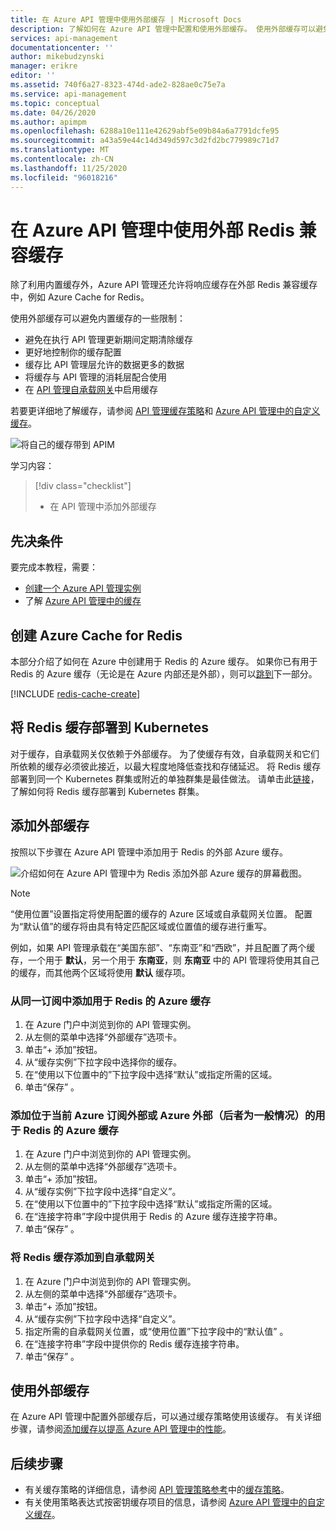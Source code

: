 ```yaml
---
title: 在 Azure API 管理中使用外部缓存 | Microsoft Docs
description: 了解如何在 Azure API 管理中配置和使用外部缓存。 使用外部缓存可以避免内置缓存的一些限制。
services: api-management
documentationcenter: ''
author: mikebudzynski
manager: erikre
editor: ''
ms.assetid: 740f6a27-8323-474d-ade2-828ae0c75e7a
ms.service: api-management
ms.topic: conceptual
ms.date: 04/26/2020
ms.author: apimpm
ms.openlocfilehash: 6288a10e111e42629abf5e09b84a6a7791dcfe95
ms.sourcegitcommit: a43a59e44c14d349d597c3d2fd2bc779989c71d7
ms.translationtype: MT
ms.contentlocale: zh-CN
ms.lasthandoff: 11/25/2020
ms.locfileid: "96018216"
---
```

# <a name="use-an-external-redis-compatible-cache-in-azure-api-management"></a>在 Azure API 管理中使用外部 Redis 兼容缓存

除了利用内置缓存外，Azure API 管理还允许将响应缓存在外部 Redis 兼容缓存中，例如 Azure Cache for Redis。

使用外部缓存可以避免内置缓存的一些限制：

* 避免在执行 API 管理更新期间定期清除缓存
* 更好地控制你的缓存配置
* 缓存比 API 管理层允许的数据更多的数据
* 将缓存与 API 管理的消耗层配合使用
* 在 [API 管理自承载网关](self-hosted-gateway-overview.md)中启用缓存

若要更详细地了解缓存，请参阅 [API 管理缓存策略](api-management-caching-policies.md)和 [Azure API 管理中的自定义缓存](api-management-sample-cache-by-key.md)。

![将自己的缓存带到 APIM](media/api-management-howto-cache-external/overview.png)

学习内容：

> [!div class="checklist"]
> * 在 API 管理中添加外部缓存

## <a name="prerequisites"></a>先决条件

要完成本教程，需要：

+ [创建一个 Azure API 管理实例](get-started-create-service-instance.md)
+ 了解 [Azure API 管理中的缓存](api-management-howto-cache.md)

## <a name="create-azure-cache-for-redis"></a><a name="create-cache"> </a>创建 Azure Cache for Redis

本部分介绍了如何在 Azure 中创建用于 Redis 的 Azure 缓存。 如果你已有用于 Redis 的 Azure 缓存（无论是在 Azure 内部还是外部），则可以<a href="#add-external-cache">跳到</a>下一部分。

[!INCLUDE [redis-cache-create](../../includes/redis-cache-create.md)]

## <a name="deploy-redis-cache-to-kubernetes"></a><a name="create-cache"> </a> 将 Redis 缓存部署到 Kubernetes

对于缓存，自承载网关仅依赖于外部缓存。 为了使缓存有效，自承载网关和它们所依赖的缓存必须彼此接近，以最大程度地降低查找和存储延迟。 将 Redis 缓存部署到同一个 Kubernetes 群集或附近的单独群集是最佳做法。 请单击此[链接](https://github.com/kubernetes/examples/tree/master/guestbook)，了解如何将 Redis 缓存部署到 Kubernetes 群集。

## <a name="add-an-external-cache"></a><a name="add-external-cache"> </a>添加外部缓存

按照以下步骤在 Azure API 管理中添加用于 Redis 的外部 Azure 缓存。

![介绍如何在 Azure API 管理中为 Redis 添加外部 Azure 缓存的屏幕截图。](media/api-management-howto-cache-external/add-external-cache.png)

> [!NOTE]
> “使用位置”设置指定将使用配置的缓存的 Azure 区域或自承载网关位置。 配置为“默认值”的缓存将由具有特定匹配区域或位置值的缓存进行重写。
>
> 例如，如果 API 管理承载在“美国东部”、“东南亚”和“西欧”，并且配置了两个缓存，一个用于 **默认**，另一个用于 **东南亚**，则 **东南亚** 中的 API 管理将使用其自己的缓存，而其他两个区域将使用 **默认** 缓存项。

### <a name="add-an-azure-cache-for-redis-from-the-same-subscription"></a>从同一订阅中添加用于 Redis 的 Azure 缓存

1. 在 Azure 门户中浏览到你的 API 管理实例。
2. 从左侧的菜单中选择“外部缓存”选项卡。
3. 单击“+ 添加”按钮。
4. 从“缓存实例”下拉字段中选择你的缓存。
5. 在“使用以下位置中的”下拉字段中选择“默认”或指定所需的区域。
6. 单击“保存” 。

### <a name="add-an-azure-cache-for-redis-hosted-outside-of-the-current-azure-subscription-or-azure-in-general"></a>添加位于当前 Azure 订阅外部或 Azure 外部（后者为一般情况）的用于 Redis 的 Azure 缓存

1. 在 Azure 门户中浏览到你的 API 管理实例。
2. 从左侧的菜单中选择“外部缓存”选项卡。
3. 单击“+ 添加”按钮。
4. 从“缓存实例”下拉字段中选择“自定义”。 
5. 在“使用以下位置中的”下拉字段中选择“默认”或指定所需的区域。
6. 在“连接字符串”字段中提供用于 Redis 的 Azure 缓存连接字符串。
7. 单击“保存” 。

### <a name="add-a-redis-cache-to-a-self-hosted-gateway"></a>将 Redis 缓存添加到自承载网关

1. 在 Azure 门户中浏览到你的 API 管理实例。
2. 从左侧的菜单中选择“外部缓存”选项卡。
3. 单击“+ 添加”按钮。
4. 从“缓存实例”下拉字段中选择“自定义”。 
5. 指定所需的自承载网关位置，或“使用位置”下拉字段中的“默认值” 。
6. 在“连接字符串”字段中提供你的 Redis 缓存连接字符串。
7. 单击“保存” 。

## <a name="use-the-external-cache"></a>使用外部缓存

在 Azure API 管理中配置外部缓存后，可以通过缓存策略使用该缓存。 有关详细步骤，请参阅[添加缓存以提高 Azure API 管理中的性能](api-management-howto-cache.md)。

## <a name="next-steps"></a><a name="next-steps"> </a>后续步骤

* 有关缓存策略的详细信息，请参阅 [API 管理策略参考][API Management policy reference]中的[缓存策略][Caching policies]。
* 有关使用策略表达式按密钥缓存项目的信息，请参阅 [Azure API 管理中的自定义缓存](api-management-sample-cache-by-key.md)。

[API Management policy reference]: ./api-management-policies.md
[Caching policies]: ./api-management-caching-policies.md
